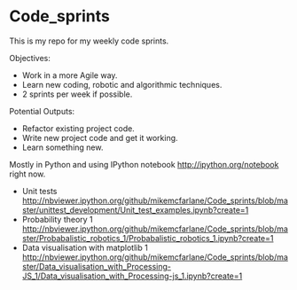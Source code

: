 Code_sprints
============

This is my repo for my weekly code sprints.

Objectives:
- Work in a more Agile way.
- Learn new coding, robotic and algorithmic techniques.
- 2 sprints per week if possible.
 
Potential Outputs:
- Refactor existing project code.
- Write new project code and get it working. 
- Learn something new.

Mostly in Python and using IPython notebook http://ipython.org/notebook right now.

+ Unit tests http://nbviewer.ipython.org/github/mikemcfarlane/Code_sprints/blob/master/unittest_development/Unit_test_examples.ipynb?create=1
+ Probability theory 1 http://nbviewer.ipython.org/github/mikemcfarlane/Code_sprints/blob/master/Probabalistic_robotics_1/Probabalistic_robotics_1.ipynb?create=1
+ Data visualisation with matplotlib 1 http://nbviewer.ipython.org/github/mikemcfarlane/Code_sprints/blob/master/Data_visualisation_with_Processing-JS_1/Data_visualisation_with_Processing-js_1.ipynb?create=1
